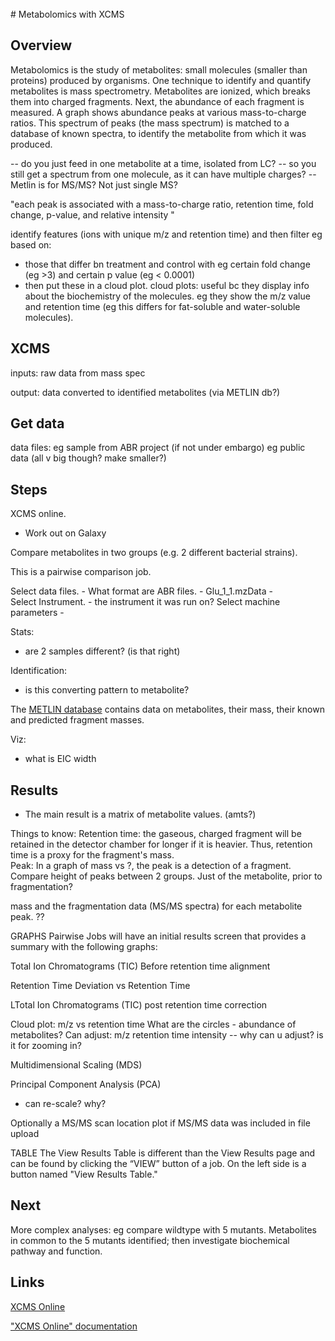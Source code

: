 <br>
# Metabolomics with XCMS

## Overview

Metabolomics is the study of metabolites: small molecules (smaller than proteins) produced by organisms. One technique to identify and quantify metabolites is mass spectrometry. Metabolites are ionized, which breaks them into charged fragments. Next, the abundance of each fragment is measured. A graph shows abundance peaks at various mass-to-charge ratios. This spectrum of peaks (the mass spectrum) is matched to a database of known spectra, to identify the metabolite from which it was produced.


-- do you just feed in one metabolite at a time, isolated from LC?
-- so you still get a spectrum from one molecule, as it can have multiple charges?
-- Metlin is for MS/MS? Not just single MS?


"each peak is associated with a mass-to-charge ratio, retention time,
fold change, p-value, and relative intensity "

identify features (ions with unique m/z and retention time)
and then filter eg based on:
- those that differ bn treatment and control with eg certain fold change (eg >3) and certain p value (eg < 0.0001)
- then put these in a cloud plot. cloud plots:
useful bc they display info about the biochemistry of the molecules. eg they show the m/z value and retention time (eg this differs for fat-soluble and water-soluble molecules). 



## XCMS

inputs: raw data from mass spec

output: data converted to identified metabolites (via METLIN db?)



## Get data

data files:
eg sample from ABR project (if not under embargo)
eg public data (all v big though? make smaller?)

## Steps

XCMS online.
- Work out on Galaxy

Compare metabolites in two groups (e.g. 2 different bacterial strains).

This is a pairwise comparison job.

Select data files.  - What format are ABR files.
    -  Glu_1_1.mzData
    -  
Select Instrument. - the instrument it was run on?
Select machine parameters -

Stats:
- are 2 samples different? (is that right)

Identification:
- is this converting pattern to metabolite?


The [METLIN database](https://metlin.scripps.edu/landing_page.php?pgcontent=mainPage) contains data on metabolites, their mass, their known and predicted fragment masses.

Viz:
- what is EIC width

## Results
- The main result is a matrix of metabolite values. (amts?)


Things to know:<!-- correct? -->
Retention time: the gaseous, charged fragment will be retained in the detector chamber for longer if it is heavier. Thus, retention time is a proxy for the fragment's mass.  
Peak: In a graph of mass vs ?, the peak is a detection of a fragment. Compare height of peaks between 2 groups. Just of the metabolite, prior to fragmentation?


mass and the fragmentation data (MS/MS spectra) for each metabolite peak. ??



GRAPHS
Pairwise Jobs will have an initial results screen that provides a summary with the following graphs:

Total Ion Chromatograms (TIC) Before retention time alignment

Retention Time Deviation vs Retention Time

LTotal Ion Chromatograms (TIC) post retention time correction


Cloud plot: m/z vs retention time
What are the circles - abundance of metabolites?
Can adjust:
m/z
retention time
intensity
-- why can u adjust? is it for zooming in?  



Multidimensional Scaling (MDS)



Principal Component Analysis (PCA)
- can re-scale? why?


Optionally a MS/MS scan location plot if MS/MS data was included in file upload


TABLE
The View Results Table is different than the View Results page and can be found by clicking the “VIEW” button of a job. On the left side is a button named "View Results Table."




## Next

More complex analyses: eg compare wildtype with 5 mutants. Metabolites in common to the 5 mutants identified; then investigate biochemical pathway and function.


## Links

[XCMS Online](https://xcmsonline.scripps.edu)

["XCMS Online" documentation](https://xcmsonline.scripps.edu/landing_page.php?pgcontent=documentation)
